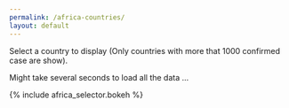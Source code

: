 ```yaml
---
permalink: /africa-countries/
layout: default
---
```


Select a country to display (Only countries with more that 1000 confirmed case are show).


Might take several seconds to load all the data ...

{% include africa_selector.bokeh %}